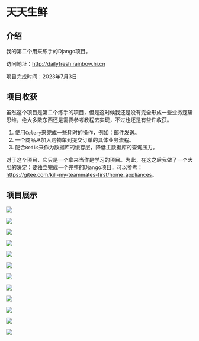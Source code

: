 # 天天生鲜

## 介绍

我的第二个用来练手的Django项目。

访问地址：<a href="http://dailyfresh.rainbow.hi.cn">http://dailyfresh.rainbow.hi.cn</a>

项目完成时间：2023年7月3日

## 项目收获

虽然这个项目是第二个练手的项目，但是这时候我还是没有完全形成一些业务逻辑思维，绝大多数东西还是需要参考教程去实现，不过也还是有些许收获。

1. 使用`Celery`来完成一些耗时的操作，例如：邮件发送。
2. 一个商品从加入购物车到提交订单的具体业务流程。
3. 配合`Redis`来作为数据库的缓存层，降低主数据库的查询压力。

对于这个项目，它只是一个拿来当作是学习的项目。为此，在这之后我做了一个大胆的决定：要独立完成一个完整的Django项目，可以参考：<a href="https://gitee.com/kill-my-teammates-first/home_appliances">https://gitee.com/kill-my-teammates-first/home_appliances</a>。

## 项目展示

![](md-image/%E9%A6%96%E9%A1%B51.png)

![](md-image/%E9%A6%96%E9%A1%B52.png)

![](md-image/%E9%A6%96%E9%A1%B53.png)

![](md-image/%E7%99%BB%E5%BD%95%E9%A1%B5.png)

![](md-image/%E6%B3%A8%E5%86%8C%E9%A1%B5.png)

![](md-image/%E6%89%BE%E5%9B%9E%E5%AF%86%E7%A0%81%E9%A1%B5.png)

![](md-image/%E4%B8%AA%E4%BA%BA%E4%BF%A1%E6%81%AF%E9%A1%B5.png)

![](md-image/%E6%88%91%E7%9A%84%E8%AE%A2%E5%8D%95%E9%A1%B5.png)

![](md-image/%E6%94%B6%E8%B4%A7%E5%9C%B0%E5%9D%80%E9%A1%B5.png)

![](md-image/%E5%95%86%E5%93%81%E8%AF%A6%E6%83%85%E9%A1%B5.png)

![](md-image/%E8%B4%AD%E7%89%A9%E8%BD%A6%E9%A1%B5.png)

![](md-image/%E6%8F%90%E4%BA%A4%E8%AE%A2%E5%8D%95%E9%A1%B5.png)
